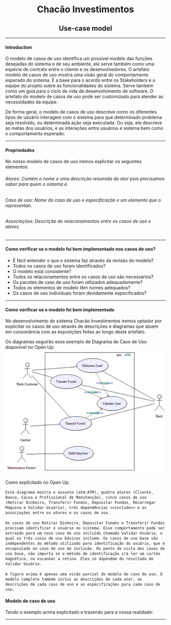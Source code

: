 <h1 align="center">Chacão Investimentos</h1>
<h2 align="center">Use-case model</h2>

____
#### Introduction
O modelo de casos de uso identifica um possível modelo das funções desejadas do sistema e de seu ambiente, ele serve também como uma espécie de contrato entre o cliente e os desenvolvedores. O artefato modelo de casos de uso mostra uma visão geral do comportamento esperado do sistema. É a base para o acordo entre os Stakeholders e a equipe do projeto sobre as funcionalidades do sistema. Serve também como um guia para o ciclo de vida de desenvolvimento de software.
O artefato do modelo de casos de uso pode ser customizado para atender as necessidades da equipe. 

De forma geral, o modelo de casos de uso descreve como os diferentes tipos de usuário interagem com o sistema para que determinado problema seja resolvido, ou determinada ação seja executada. Ou seja, ele descreve as metas dos usuários, e as interações entre usuários e sistema bem como o comportamento esperado.
____

#### Propriedades

No nosso modelo de casos de uso iremos explicitar os seguintes elementos:

###### Atores: Contém o nome e uma descrição resumida do ator pois precisamos saber para quem o sistema é.
###### Caso de uso: Nome do caso de uso e especificação e um elemento que o representan.
###### Associações: Descrição de relacionamentos entre os casos de uso e atores.


____
#### Como verificar se o modelo foi bem implementado nos casos de uso?
- É fácil entender o que o sistema faz através da revisão do modelo?  
- Todos os casos de uso foram identificados?  
- O modelo está consistente?  
- Todos os relacionamentos entre os casos de uso são necessários?  
- Os pacotes de caso de uso foram utilizados adequadamente?  
- Todos os elementos de modelo têm nomes adequados?  
- Os casos de uso individuais foram devidamente especificados?  
____
#### Como verificar se o modelo foi bem implementado 
No desenvolvimento do sistema Chacão Investimentos iremos optador por explicitar os casos de uso através de descrições e diagramas que atuem em consonância com as exposições feitas ao longo deste artefato.

Os diagramas seguirão esse exemplo de Diagrama de Caso de Uso disponível no Open Up:
![Exemplo_Diagrama](exemplo-diagrama-caso-uso.png)

Como explicitado no Open Up:
~~~~
Este diagrama mostra o assunto (atm:ATM), quatro atores (Cliente, Banco, Caixa e Profissional de Manutenção), cinco casos de uso (Retirar Dinheiro, Transferir Fundos, Depositar Fundos, Recarregar Máquina e Validar Usuário), três dependências <<include>> e as associações entre os atores e os casos de uso.

Os casos de uso Retirar Dinheiro, Depositar Fundos e Transferir Fundos precisam identificar o usuário no sistema. Esse comportamento pode ser extraído para um novo caso de uso incluído chamado Validar Usuário, o qual os três casos de uso básicos incluem. Os casos de uso base são independentes do método utilizado para identificação do usuário, que é encapsulado no caso de uso de inclusão. Do ponto de vista dos casos de uso base, não importa se o método de identificação irá ler um cartão magnético, ou escanear a retina. Eles só dependem do resultado de Validar Usuário.

A figura acima é apenas uma visão parcial do modelo de caso de uso. O modelo completo também inclui as descrições de cada ator, as descrições de cada caso de uso e as especificações para cada caso de uso. 
~~~~
#### Modelo de caso de uso
Tendo o exemplo acima explicitado e trazendo para a nossa realidade:


____